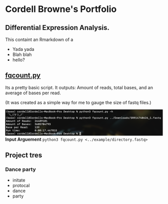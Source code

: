 # Cordell Browne's Portfolio

## Differential Expression Analysis.
This containt an Rmarkdown of a

* Yada yada 
* Blah blah 
* hello? 

## [fqcount.py](https://github.com/C0RD3LL/Portfolio/blob/main/fqcount.py)
Its a pretty basic script. It outputs: Amount of reads, total bases, and an average of bases per read.

(It was created as a simple way for me to gauge the size of fastq files.)

![alt text](https://github.com/C0RD3LL/Portfolio/blob/main/extra/Screen%20Shot%202022-01-03%20at%208.10.32%20AM.png)
**Input Arguement** 
`python3 fqcount.py <../example/directory.fastq>`

## Project tres
### Dance party
* initate 
* protocal
* dance 
* party 
